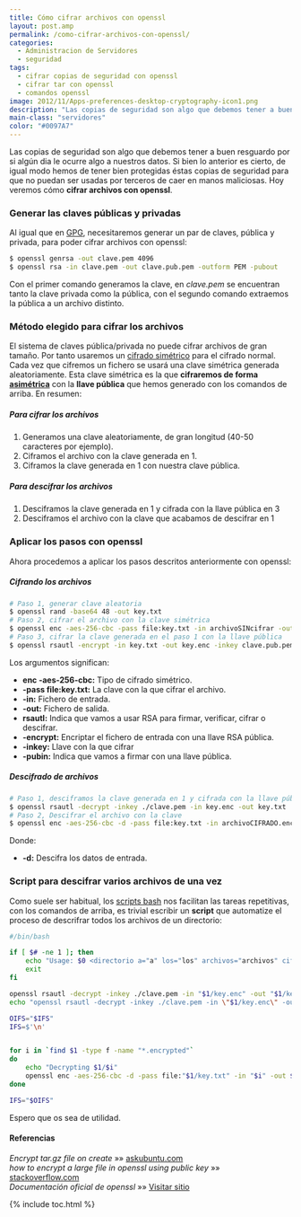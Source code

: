 ```yaml
---
title: Cómo cifrar archivos con openssl
layout: post.amp
permalink: /como-cifrar-archivos-con-openssl/
categories:
  - Administracion de Servidores
  - seguridad
tags:
  - cifrar copias de seguridad con openssl
  - cifrar tar con openssl
  - comandos openssl
image: 2012/11/Apps-preferences-desktop-cryptography-icon1.png
description: "Las copias de seguridad son algo que debemos tener a buen resguardo por si algún dia le ocurre algo a nuestros datos. Si bien lo anterior es cierto, de igual modo hemos de tener bien protegidas éstas copias de seguridad para que no puedan ser usadas por terceros de caer en manos maliciosas. Hoy veremos cómo **cifrar archivos con openssl**."
main-class: "servidores"
color: "#0097A7"
---  
```


<figure>
<amp-img layout="responsive" src="/assets/img/2012/11/Apps-preferences-desktop-cryptography-icon1.png" alt="Homomorphic Encryption" alt="Cómo cifrar archivos con openssl" title="Cómo cifrar archivos con openssl" width="256px" height="256px" />
</figure>

Las copias de seguridad son algo que debemos tener a buen resguardo por si algún dia le ocurre algo a nuestros datos. Si bien lo anterior es cierto, de igual modo hemos de tener bien protegidas éstas copias de seguridad para que no puedan ser usadas por terceros de caer en manos maliciosas. Hoy veremos cómo **cifrar archivos con openssl**.  

<!--ad-->

### Generar las claves públicas y privadas

Al igual que en [GPG][1], necesitaremos generar un par de claves, pública y privada, para poder cifrar archivos con openssl:

```bash
$ openssl genrsa -out clave.pem 4096
$ openssl rsa -in clave.pem -out clave.pub.pem -outform PEM -pubout

```

Con el primer comando generamos la clave, en *clave.pem* se encuentran tanto la clave privada como la pública, con el segundo comando extraemos la pública a un archivo distinto.

### Método elegido para cifrar los archivos

El sistema de claves pública/privada no puede cifrar archivos de gran tamaño. Por tanto usaremos un <a href="http://es.wikipedia.org/wiki/Criptograf%C3%ADa_sim%C3%A9trica" target="_blank">cifrado simétrico</a> para el cifrado normal. Cada vez que cifremos un fichero se usará una clave simétrica generada aleatoriamente. Esta clave simétrica es la que **cifraremos de forma <a href="http://es.wikipedia.org/wiki/Criptograf%C3%ADa_asim%C3%A9trica" target="_blank">asimétrica</a>** con la **llave pública** que hemos generado con los comandos de arriba. En resumen:

##### Para cifrar los archivos

  1. Generamos una clave aleatoriamente, de gran longitud (40-50 caracteres por ejemplo).
  2. Ciframos el archivo con la clave generada en 1.
  3. Ciframos la clave generada en 1 con nuestra clave pública.

##### Para descifrar los archivos

  1. Desciframos la clave generada en 1 y cifrada con la llave pública en 3
  2. Desciframos el archivo con la clave que acabamos de descifrar en 1

### Aplicar los pasos con openssl

Ahora procedemos a aplicar los pasos descritos anteriormente con openssl:

##### Cifrando los archivos

```bash
# Paso 1, generar clave aleatoria
$ openssl rand -base64 48 -out key.txt
# Paso 2, cifrar el archivo con la clave simétrica
$ openssl enc -aes-256-cbc -pass file:key.txt -in archivoSINcifrar -out archivoCIFRADO.encrypted
# Paso 3, cifrar la clave generada en el paso 1 con la llave pública
$ openssl rsautl -encrypt -in key.txt -out key.enc -inkey clave.pub.pem -pubin

```

Los argumentos significan:

  * **enc -aes-256-cbc:** Tipo de cifrado simétrico.
  * **-pass file:key.txt:** La clave con la que cifrar el archivo.
  * **-in:** Fichero de entrada.
  * **-out:** Fichero de salida.
  * **rsautl:** Indica que vamos a usar RSA para firmar, verificar, cifrar o descifrar.
  * **-encrypt:** Encriptar el fichero de entrada con una llave RSA pública.
  * **-inkey:** Llave con la que cifrar
  * **-pubin:** Indica que vamos a firmar con una llave pública.

##### Descifrado de archivos

```bash
# Paso 1, desciframos la clave generada en 1 y cifrada con la llave pública en 3
$ openssl rsautl -decrypt -inkey ./clave.pem -in key.enc -out key.txt
# Paso 2, Descifrar el archivo con la clave
$ openssl enc -aes-256-cbc -d -pass file:key.txt -in archivoCIFRADO.encrypted -out archivoSINcifrar

```

Donde:

  * **-d:** Descifra los datos de entrada.

### Script para descifrar varios archivos de una vez

Como suele ser habitual, los [scripts bash][2] nos facilitan las tareas repetitivas, con los comandos de arriba, es trivial escribir un **script** que automatize el proceso de descrifrar todos los archivos de un directorio:

```bash
#/bin/bash

if [ $# -ne 1 ]; then
    echo "Usage: $0 <directorio a="a" los="los" archivos="archivos" cifrados="cifrados">"
    exit
fi

openssl rsautl -decrypt -inkey ./clave.pem -in "$1/key.enc" -out "$1/key.txt"
echo "openssl rsautl -decrypt -inkey ./clave.pem -in \"$1/key.enc\" -out \"$1/key.txt\""

OIFS="$IFS"
IFS=$'\n'


for i in `find $1 -type f -name "*.encrypted"`
do
    echo "Decrypting $1/$i"
    openssl enc -aes-256-cbc -d -pass file:"$1/key.txt" -in "$i" -out $1/$(basename "$i" .encrypted)
done

IFS="$OIFS"

```

Espero que os sea de utilidad.

#### Referencias

*Encrypt tar.gz file on create* »» <a href="http://askubuntu.com/questions/95920/encrypt-tar-gz-file-on-create/96182#96182" target="_blank">askubuntu.com</a>  
*how to encrypt a large file in openssl using public key* »» <a href="http://stackoverflow.com/questions/7143514/how-to-encrypt-a-large-file-in-openssl-using-public-key" target="_blank">stackoverflow.com</a>  
*Documentación oficial de openssl* »» <a href="http://www.openssl.org/docs/apps/openssl.html" target="_blank">Visitar sitio</a>



 [1]: https://elbauldelprogramador.com/editar-y-crear-archivos-cifrados-con-gpg-en-vim/
 [2]: https://elbauldelprogramador.com/

{% include toc.html %}
</directorio>
